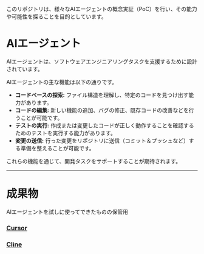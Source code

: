 このリポジトリは、様々なAIエージェントの概念実証（PoC）を行い、その能力や可能性を探ることを目的としています。

# AIエージェント

AIエージェントは、ソフトウェアエンジニアリングタスクを支援するために設計されています。

AIエージェントの主な機能は以下の通りです。

*   **コードベースの探索:** ファイル構造を理解し、特定のコードを見つけ出す能力があります。
*   **コードの編集:** 新しい機能の追加、バグの修正、既存コードの改善などを行うことが可能です。
*   **テストの実行:** 作成または変更したコードが正しく動作することを確認するためのテストを実行する能力があります。
*   **変更の送信:** 行った変更をリポジトリに送信（コミット＆プッシュなど）する準備を整えることが可能です。

これらの機能を通じて、開発タスクをサポートすることが期待されます。

---

# 成果物
AIエージェントを試しに使ってできたものの保管用

### [Cursor](https://easy-going-engineer.github.io/ai-agent-poc/Cursor/)


### [Cline](https://easy-going-engineer.github.io/ai-agent-poc/Cline/)